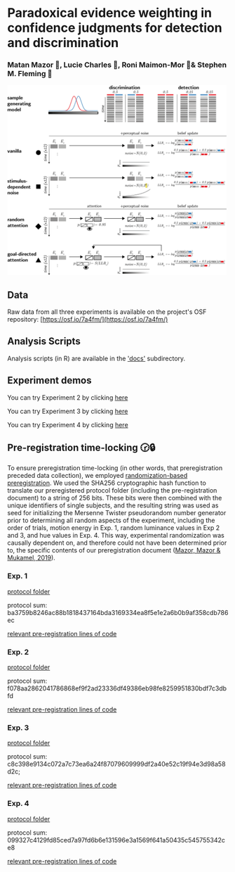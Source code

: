 # Paradoxical evidence weighting in confidence judgments for detection and discrimination
### Matan Mazor 🐜, Lucie Charles 🐜, Roni Maimon-Mor 🐜& Stephen M. Fleming 🐜

<img src="docs/figures/models.png" alt="drawing" width="500"/>

## Data
Raw data from all three experiments is available on the project's OSF repository: [https://osf.io/7a4fm/](https://osf.io/7a4fm/)

## Analysis Scripts
Analysis scripts (in R) are available in the ['docs'](https://github.com/matanmazor/reverseCorrelation/blob/main/docs/reverseCorrelationPaper.Rmd) subdirectory.

## Experiment demos

You can try Experiment 2 by clicking [here](https://matanmazor.github.io/reverseCorrelation/experiments/demos/Experiment2/)

You can try Experiment 3 by clicking [here](https://matanmazor.github.io/reverseCorrelation/experiments/demos/Experiment3/)

You can try Experiment 4 by clicking [here](https://matanmazor.github.io/reverseCorrelation/experiments/demos/Experiment4/)

## Pre-registration time-locking 🕝🔒

To ensure preregistration time-locking (in other words, that preregistration preceded data collection), we employed [randomization-based preregistration](https://medium.com/@mazormatan/cryptographic-preregistration-from-newton-to-fmri-df0968377bb2). We used the SHA256 cryptographic hash function to translate our preregistered protocol folder (including the pre-registration document) to a string of 256 bits. These bits were then combined with the unique identifiers of single subjects, and the resulting string was used as seed for initializing the Mersenne Twister pseudorandom number generator prior to determining all random aspects of the experiment, including the order of trials, motion energy in Exp. 1, random luminance values in Exp 2 and 3, and hue values in Exp. 4. This way, experimental randomization was causally dependent on, and therefore could not have been determined prior to, the specific contents of our preregistration document ([Mazor, Mazor & Mukamel, 2019](https://doi.org/10.1111/ejn.14278)).

### Exp. 1
[protocol folder](https://github.com/matanmazor/reverseCorrelation/blob/main/experiments/Experiment1/protocolFolder.zip)

protocol sum: ba3759b8246ac88b1818437164bda3169334ea8f5e1e2a6b0b9af358cdb786ec

[relevant pre-registration lines of code](https://github.com/matanmazor/reverseCorrelation/blob/cbba2d43c2ddfb0c021ee0c15b7d5b03eddd34d8/experiments/Experiment1/loadPars.m#L35-L39)

### Exp. 2
[protocol folder](https://github.com/matanmazor/reverseCorrelation/blob/cbba2d43c2ddfb0c021ee0c15b7d5b03eddd34d8/experiments/Experiment2/protocol_folder.zip)

protocol sum: f078aa2862041786868ef9f2ad23336df49386eb98fe8259951830bdf7c3dbfd

[relevant pre-registration lines of code](https://github.com/matanmazor/reverseCorrelation/blob/cbba2d43c2ddfb0c021ee0c15b7d5b03eddd34d8/experiments/Experiment2/webpage/ZylbRep.html#L677-L687)

### Exp. 3
[protocol folder](https://github.com/matanmazor/reverseCorrelation/blob/cbba2d43c2ddfb0c021ee0c15b7d5b03eddd34d8/experiments/Experiment3/protocol_folder.zip)

protocol sum: c8c398e9134c072a7c73ea6a24f87079609999df2a40e52c19f94e3d98a58d2c;

[relevant pre-registration lines of code](https://github.com/matanmazor/reverseCorrelation/blob/cbba2d43c2ddfb0c021ee0c15b7d5b03eddd34d8/experiments/Experiment3/webpage/main.js#L682-L692)

### Exp. 4
[protocol folder](https://github.com/matanmazor/reverseCorrelation/blob/main/experiments/Experiment4/protocol_folder.zip)

protocol sum: 099327c4129fd85ced7a97fd6b6e131596e3a1569f641a50435c545755342ce8

[relevant pre-registration lines of code](https://github.com/matanmazor/reverseCorrelation/blob/6d012473f41ddfc890e6f0d559b60d061b65055d/experiments/Experiment4/webpage/main.js#L806-L822)
